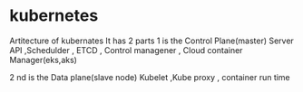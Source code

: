 # kubernetes
Artitecture of kubernates 
It has 2 parts
1 is the Control Plane(master)
    Server API  ,Schedulder  , ETCD   , Control managener , Cloud container Manager(eks,aks)
 
2 nd is the  Data plane(slave node)
     Kubelet  ,Kube proxy  , container run time
